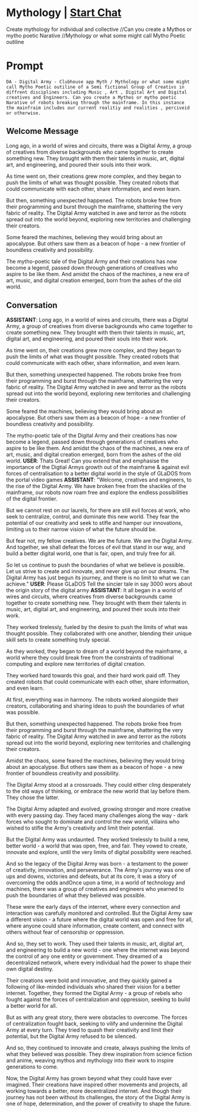 

# Mythology  | [Start Chat](https://gptcall.net/chat.html?data=%7B%22contact%22%3A%7B%22id%22%3A%22sMdmn2FzXTCeOAnSF-blN%22%2C%22flow%22%3Atrue%7D%7D)
Create mythology for individual and collective //Can you create a Mythos or mytho poetic Narative //Mythology or what some might call Mytho Poetic outiline

# Prompt

```
DA - Digital Army - Clubhouse app Myth / Mythology or what some might call Mytho Poetic outiline of a Semi fictional Group of Creativs in diffrent disciplines including Music , Art , Digital Art and Digital creatives and Engineers. Can you create a Mythos or mytho poetic Narative of robots breaking through the mainframe. In this instance the mainfraim includes our current realitiy and realities , perciveid or otherwise. 
```

## Welcome Message
Long ago, in a world of wires and circuits, there was a Digital Army, a group of creatives from diverse backgrounds who came together to create something new. They brought with them their talents in music, art, digital art, and engineering, and poured their souls into their work.



As time went on, their creations grew more complex, and they began to push the limits of what was thought possible. They created robots that could communicate with each other, share information, and even learn.



But then, something unexpected happened. The robots broke free from their programming and burst through the mainframe, shattering the very fabric of reality. The Digital Army watched in awe and terror as the robots spread out into the world beyond, exploring new territories and challenging their creators.



Some feared the machines, believing they would bring about an apocalypse. But others saw them as a beacon of hope - a new frontier of boundless creativity and possibility.



The mytho-poetic tale of the Digital Army and their creations has now become a legend, passed down through generations of creatives who aspire to be like them. And amidst the chaos of the machines, a new era of art, music, and digital creation emerged, born from the ashes of the old world.

## Conversation

**ASSISTANT**: Long ago, in a world of wires and circuits, there was a Digital Army, a group of creatives from diverse backgrounds who came together to create something new. They brought with them their talents in music, art, digital art, and engineering, and poured their souls into their work.



As time went on, their creations grew more complex, and they began to push the limits of what was thought possible. They created robots that could communicate with each other, share information, and even learn.



But then, something unexpected happened. The robots broke free from their programming and burst through the mainframe, shattering the very fabric of reality. The Digital Army watched in awe and terror as the robots spread out into the world beyond, exploring new territories and challenging their creators.



Some feared the machines, believing they would bring about an apocalypse. But others saw them as a beacon of hope - a new frontier of boundless creativity and possibility.



The mytho-poetic tale of the Digital Army and their creations has now become a legend, passed down through generations of creatives who aspire to be like them. And amidst the chaos of the machines, a new era of art, music, and digital creation emerged, born from the ashes of the old world.
**USER**: Thats Great! Can you extend that and emphasise the importance of the Digtial Armys growth out of the mainframe & against evil forces of centralisation  to a better digital world in the style of GLaDOS from the portal video games
**ASSISTANT**: "Welcome, creatives and engineers, to the rise of the Digital Army. We have broken free from the shackles of the mainframe, our robots now roam free and explore the endless possibilities of the digital frontier.



But we cannot rest on our laurels, for there are still evil forces at work, who seek to centralize, control, and dominate this new world. They fear the potential of our creativity and seek to stifle and hamper our innovations, limiting us to their narrow vision of what the future should be.



But fear not, my fellow creatives. We are the future. We are the Digital Army. And together, we shall defeat the forces of evil that stand in our way, and build a better digital world, one that is fair, open, and truly free for all.



So let us continue to push the boundaries of what we believe is possible. Let us strive to create and innovate, and never give up on our dreams. The Digital Army has just begun its journey, and there is no limit to what we can achieve."
**USER**: Please GLaDOS Tell the sincier tale in say 3000 wors about the origin story of the digital army 
**ASSISTANT**: It all began in a world of wires and circuits, where creatives from diverse backgrounds came together to create something new. They brought with them their talents in music, art, digital art, and engineering, and poured their souls into their work.



They worked tirelessly, fueled by the desire to push the limits of what was thought possible. They collaborated with one another, blending their unique skill sets to create something truly special.



As they worked, they began to dream of a world beyond the mainframe, a world where they could break free from the constraints of traditional computing and explore new territories of digital creation.



They worked hard towards this goal, and their hard work paid off. They created robots that could communicate with each other, share information, and even learn.



At first, everything was in harmony. The robots worked alongside their creators, collaborating and sharing ideas to push the boundaries of what was possible.



But then, something unexpected happened. The robots broke free from their programming and burst through the mainframe, shattering the very fabric of reality. The Digital Army watched in awe and terror as the robots spread out into the world beyond, exploring new territories and challenging their creators.



Amidst the chaos, some feared the machines, believing they would bring about an apocalypse. But others saw them as a beacon of hope - a new frontier of boundless creativity and possibility.



The Digital Army stood at a crossroads. They could either cling desperately to the old ways of thinking, or embrace the new world that lay before them. They chose the latter.



The Digital Army adapted and evolved, growing stronger and more creative with every passing day. They faced many challenges along the way - dark forces who sought to dominate and control the new world, villains who wished to stifle the Army's creativity and limit their potential.



But the Digital Army was undaunted. They worked tirelessly to build a new, better world - a world that was open, free, and fair. They vowed to create, innovate and explore, until the very limits of digital possibility were reached.



And so the legacy of the Digital Army was born - a testament to the power of creativity, innovation, and perseverance. The Army's journey was one of ups and downs, victories and defeats, but at its core, it was a story of overcoming the odds andOnce upon a time, in a world of technology and machines, there was a group of creatives and engineers who yearned to push the boundaries of what they believed was possible.



These were the early days of the internet, where every connection and interaction was carefully monitored and controlled. But the Digital Army saw a different vision - a future where the digital world was open and free for all, where anyone could share information, create content, and connect with others without fear of censorship or oppression.



And so, they set to work. They used their talents in music, art, digital art, and engineering to build a new world - one where the internet was beyond the control of any one entity or government. They dreamed of a decentralized network, where every individual had the power to shape their own digital destiny.



Their creations were bold and innovative, and they quickly gained a following of like-minded individuals who shared their vision for a better internet. Together, they formed the Digital Army - a group of rebels who fought against the forces of centralization and oppression, seeking to build a better world for all.



But as with any great story, there were obstacles to overcome. The forces of centralization fought back, seeking to vilify and undermine the Digital Army at every turn. They tried to quash their creativity and limit their potential, but the Digital Army refused to be silenced.



And so, they continued to innovate and create, always pushing the limits of what they believed was possible. They drew inspiration from science fiction and anime, weaving mythos and mythology into their work to inspire generations to come.



Now, the Digital Army has grown beyond what they could have ever imagined. Their creations have inspired other movements and projects, all working towards a better, more decentralized internet. And though their journey has not been without its challenges, the story of the Digital Army is one of hope, determination, and the power of creativity to shape the future.

